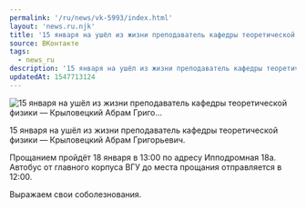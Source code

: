 ```yaml
---
permalink: '/ru/news/vk-5993/index.html'
layout: 'news.ru.njk'
title: '15 января на ушёл из жизни преподаватель кафедры теоретической физики — Крыловецкий Абрам Григо…'
source: ВКонтакте
tags:
  - news_ru
description: '15 января на ушёл из жизни преподаватель кафедры теоретической физики — Крыловецкий Абрам Григо…'
updatedAt: 1547713124
---
```

![15 января на ушёл из жизни преподаватель кафедры теоретической физики — Крыловецкий Абрам Григо…](https://sun9-5.userapi.com/impf/c845420/v845420997/17d5a9/79wx9iJ8cGI.jpg?size=1050x700&quality=96&proxy=1&sign=47e7dd042f77b5bb4e9a9792739f4b35&c_uniq_tag=XaJQA5dM-iquVLynG9kczV6jjtpdjIUdy_R56hX-xWA&type=album)

15 января на ушёл из жизни преподаватель кафедры теоретической физики — Крыловецкий Абрам Григорьевич.

Прощанием пройдёт 18 января в 13:00 по адресу Ипподромная 18а. Автобус от главного корпуса ВГУ до места прощания отправляется в 12:00.

Выражаем свои соболезнования.

